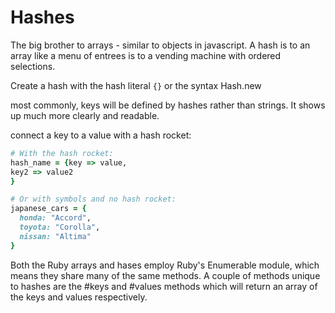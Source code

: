 # Hashes

The big brother to arrays - similar to objects in javascript. A hash is to an array like a menu of entrees is to a vending machine with ordered selections.

Create a hash with the hash literal `{}` or the syntax Hash.new

most commonly, keys will be defined by hashes rather than strings. It shows up much more clearly and readable.

connect a key to a value with a hash rocket:

```ruby
# With the hash rocket:
hash_name = {key => value,
key2 => value2
}

# Or with symbols and no hash rocket:
japanese_cars = {
  honda: "Accord",
  toyota: "Corolla",
  nissan: "Altima"
}
```

Both the Ruby arrays and hases employ Ruby's Enumerable module, which means they share many of the same methods. A couple of methods unique to hashes are the #keys and #values methods which will return an array of the keys and values respectively.

